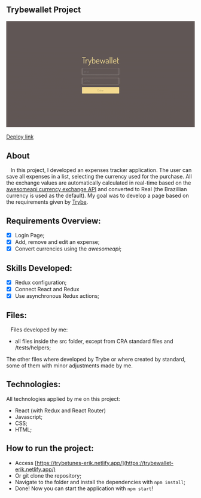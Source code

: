## Trybewallet Project
![trybewallet-gif](trybewallet-trybe.gif)

[Deploy link](https://trybewallet-erik.netlify.app/)

## About
&nbsp;&nbsp; In this project, I developed an expenses tracker application. The user can save all expenses in a list, selecting the currency used for the purchase. All the exchange values are automatically calculated in real-time based on the [awesomeapi currency exchange API](https://docs.awesomeapi.com.br/api-de-moedas) and converted to Real (the Brazillian currency is used as the default). My goal was to develop a page based on the requirements given by [Trybe](https://www.betrybe.com/).
	
## Requirements Overview:
- [x] Login Page;
- [x] Add, remove and edit an expense;
- [x] Convert currencies using the <em>awesomeapi</em>;

## Skills Developed:
- [x] Redux configuration;
- [x] Connect React and Redux
- [x] Use asynchronous Redux actions;

## Files:
&nbsp;&nbsp; Files developed by me:

- all files inside the src folder, except from CRA standard files and /tests/helpers;

The other files where developed by Trybe or where created by standard, some of them with minor adjustments made by me.


## Technologies:
All technologies applied by me on this project:
- React (with Redux and React Router)
- Javascript;
- CSS;
- HTML;

## How to run the project:
- Access [https://trybetunes-erik.netlify.app/](https://trybewallet-erik.netlify.app/)
- Or git clone the repository;
- Navigate to the folder and install the dependencies with `npm install`;
- Done! Now you can start the application with `npm start`!
